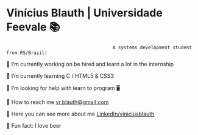   # Vinícius Blauth | Universidade Feevale  📚 


                                           A systems development student from RS/Brazil!

🔭 I’m currently working on be hired and learn a lot in the internship

🌱 I’m currently learning C / HTML5 & CSS3 

🤝 I’m looking for help with learn to program  🖥 

📧  How to reach me vr.blauth@gmail.com

📜  Here you can see more about me <a href="www.linkedin.com/in/viniciusblauth">LinkedIn/viniciusblauth</a>

🍺  Fun fact: I love beer

